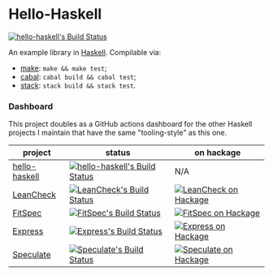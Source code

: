 Hello-Haskell
=============

[![hello-haskell's Build Status][build-status]][build-log]

An example library in [Haskell].  Compilable via:

* [make]: `make && make test`;
* [cabal]: `cabal build && cabal test`;
* [stack]: `stack build && stack test`.


### Dashboard

This project doubles as a GitHub actions dashboard
for the other Haskell projects I maintain
that have the same "tooling-style" as this one.

| project         | status                                                     | on hackage                                          |
| --------------- | ---------------------------------------------------------- | --------------------------------------------------- |
| [hello-haskell] | [![hello-haskell's Build Status][build-status]][build-log] | N/A                                                 |
| [LeanCheck]     | [![LeanCheck's Build Status][leancheck-s]][leancheck-l]    | [![LeanCheck on Hackage][leancheck-v]][leancheck-h] |
| [FitSpec]       | [![FitSpec's Build Status][fitspec-s]][fitspec-l]          | [![FitSpec on Hackage][fitspec-v]][fitspec-h]       |
| [Express]       | [![Express's Build Status][express-s]][express-l]          | [![Express on Hackage][express-v]][express-h]       |
| [Speculate]     | [![Speculate's Build Status][speculate-s]][speculate-l]    | [![Speculate on Hackage][speculate-v]][speculate-h] |


[hello-haskell]: https://github.com/rudymatela/hello-haskell
[build-log]:     https://github.com/rudymatela/hello-haskell/actions/workflows/build.yml
[build-status]:  https://github.com/rudymatela/hello-haskell/actions/workflows/build.yml/badge.svg

[LeanCheck]:   https://github.com/rudymatela/leancheck
[leancheck-l]: https://github.com/rudymatela/leancheck/actions/workflows/build.yml
[leancheck-s]: https://github.com/rudymatela/leancheck/actions/workflows/build.yml/badge.svg
[leancheck-h]: https://hackage.haskell.org/package/leancheck
[leancheck-v]: https://img.shields.io/hackage/v/leancheck.svg

[FitSpec]:   https://github.com/rudymatela/fitspec
[fitspec-l]: https://github.com/rudymatela/fitspec/actions/workflows/build.yml
[fitspec-s]: https://github.com/rudymatela/fitspec/actions/workflows/build.yml/badge.svg
[FitSpec on Hackage]: https://hackage.haskell.org/package/fitspec
[fitspec-h]: https://hackage.haskell.org/package/fitspec
[fitspec-v]: https://img.shields.io/hackage/v/fitspec.svg

[Express]:   https://github.com/rudymatela/express
[express-l]: https://github.com/rudymatela/express/actions/workflows/build.yml
[express-s]: https://github.com/rudymatela/express/actions/workflows/build.yml/badge.svg
[Express on Hackage]: https://hackage.haskell.org/package/express
[express-h]: https://hackage.haskell.org/package/express
[express-v]: https://img.shields.io/hackage/v/express.svg

[Speculate]:   https://github.com/rudymatela/speculate
[speculate-l]: https://github.com/rudymatela/speculate/actions/workflows/build.yml
[speculate-s]: https://github.com/rudymatela/speculate/actions/workflows/build.yml/badge.svg
[Speculate on Hackage]: https://hackage.haskell.org/package/speculate
[speculate-h]: https://hackage.haskell.org/package/speculate
[speculate-v]: https://img.shields.io/hackage/v/speculate.svg

[haskell]: https://www.haskell.org/
[make]:    https://www.gnu.org/software/make/
[cabal]:   https://www.haskell.org/cabal/
[stack]:   https://www.haskellstack.org/
